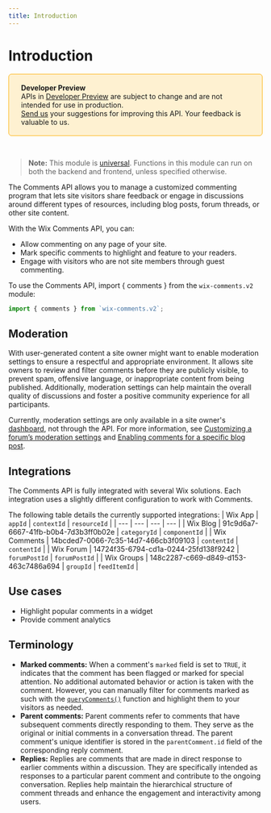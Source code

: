 ```yaml
---
title: Introduction
---
```


# Introduction 

<div style="background-color: #FEF1D1; padding: 18px 24px; border-radius: 6px; border: 1px solid #FDB10C; box-sizing: border-box; display: inline-block">
    <b>Developer Preview</b>
    <br/>
    <span>APIs in <a href="https://www.wix.com/velo/reference/api-overview/developer-preview">Developer Preview</a> are subject to change and are not intended for use in production.<br/><a href="mailto:velo-preview-feedback@wix.com">Send us</a> your suggestions for improving this API. Your feedback is valuable to us.</span>
</div>  

&nbsp;
> **Note:** This module is
> [universal](/api-overview/api-versions#universal-modules).
> Functions in this module can run on both the backend and frontend,
> unless specified otherwise.  


The Comments API allows you to manage a customized commenting program that lets site visitors share feedback or engage in discussions around different types of resources, including blog posts, forum threads, or other site content.

With the Wix Comments API, you can:
+ Allow commenting on any page of your site.
+ Mark specific comments to highlight and feature to your readers.
+ Engage with visitors who are not site members through guest commenting.  

To use the Comments API, import { comments } from the `wix-comments.v2` module:
```javascript
import { comments } from `wix-comments.v2`;
```

## Moderation
With user-generated content a site owner might want to enable moderation settings to ensure a respectful and appropriate environment. It allows site owners to review and filter comments before they are publicly visible, to prevent spam, offensive language, or inappropriate content from being published. Additionally, moderation settings can help maintain the overall quality of discussions and foster a positive community experience for all participants.  

Currently, moderation settings are only available in a site owner's [dashboard](https://www.wix.com/my-account/site-selector/?buttonText=Select%20Site&title=Select%20a%20Site&autoSelectOnSingleSite=true&actionUrl=https:%2F%2Fwww.wix.com%2Fdashboard%2F%7B%7BmetaSiteId%7D%7D%2Fblog/settings), not through the API. For more information, see [Customizing a forum’s moderation settings](https://support.wix.com/en/article/wix-forum-moderating-your-forum#customizing-the-moderation-settings) and [Enabling comments for a specific blog post](https://support.wix.com/en/article/wix-blog-managing-comments-for-your-posts#enabling-comments-for-a-specific-post).

## Integrations
The Comments API is fully integrated with several Wix solutions. Each integration uses a slightly different configuration to work with Comments.  

The following table details the currently supported integrations:
| Wix App | `appId` | `contextId` | `resourceId` |
| --- | --- | --- | --- |
| Wix Blog | 91c9d6a7-6667-41fb-b0b4-7d3b3ff0b02e | `categoryId` | `componentId` |
| Wix Comments | 14bcded7-0066-7c35-14d7-466cb3f09103 | `contentId` | `contentId` |
| Wix Forum | 14724f35-6794-cd1a-0244-25fd138f9242 | `forumPostId` | `forumPostId` |
| Wix Groups | 148c2287-c669-d849-d153-463c7486a694 | `groupId` | `feedItemId` |

## Use cases
+ Highlight popular comments in a widget
+ Provide comment analytics

## Terminology
+ **Marked comments:** When a comment's `marked` field is set to `TRUE`, it indicates that the comment has been flagged or marked for special attention. No additional automated behavior or action is taken with the comment. However, you can manually filter for comments marked as such with the [`queryComments()`](#querycomments) function and highlight them to your visitors as needed.
+ **Parent comments:** Parent comments refer to comments that have subsequent comments directly responding to them. They serve as the original or initial comments in a conversation thread. The parent comment's unique identifier is stored in the `parentComment.id` field of the corresponding reply comment.
+ **Replies:** Replies are comments that are made in direct response to earlier comments within a discussion. They are specifically intended as responses to a particular parent comment and contribute to the ongoing conversation. Replies help maintain the hierarchical structure of comment threads and enhance the engagement and interactivity among users.
